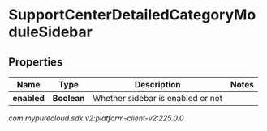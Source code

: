 # SupportCenterDetailedCategoryModuleSidebar


## Properties

| Name | Type | Description | Notes |
| ------------ | ------------- | ------------- | ------------- |
| **enabled** | **Boolean** | Whether sidebar is enabled or not |  |




_com.mypurecloud.sdk.v2:platform-client-v2:225.0.0_

